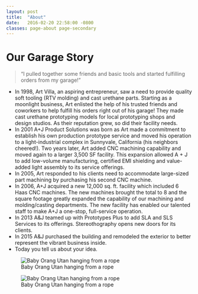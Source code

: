 ```yaml
---
layout: post
title:  "About"
date:   2016-02-20 22:58:00 -0800
classes: page-about page-secondary
---
```


<div class="section-content">
  <h1 class="section-headline">Our Garage Story</h1>
  <blockquote class="section-blockquote">
    &ldquo;I pulled together some friends and basic tools and started fulfilling orders from my garage!&rdquo;
  </blockquote>
  <ul class="history-nav">
    <li class="history-step" data-year="1998">In 1998, Art Villa, an aspiring entrepreneur, saw a need to provide quality soft tooling (RTV molding) and cast urethane parts. Starting as a moonlight business, Art enlisted the help of his trusted friends and coworkers to help fulfill his orders right out of his garage! They made cast urethane prototyping models for local prototyping shops and design studios. As their reputation grew, so did their facility needs.</li>
    <li class="history-step" data-year="2001">In 2001 A+J Product Solutions was born as Art made a commitment to establish his own production prototype service and moved his operation to a light-industrial complex in Sunnyvale, California (his neighbors cheered!). Two years later, Art added CNC machining capability and moved again to a larger 3,500 SF facility. This expansion allowed A + J to add low-volume manufacturing, certified EMI shielding and value-added light assembly to its service offerings.</li>
    <li class="history-step" data-year="2005">In 2005, Art responded to his clients need to accommodate large-sized part machining by purchasing his second CNC machine.</li>
    <li class="history-step" data-year="2006">In 2006, A+J acquired a new 12,000 sq. ft. facility which included 6 Haas CNC machines. The new machines brought the total to 8 and the square footage greatly expanded the capability of our machining and molding/casting departments. The new facility has enabled our talented staff to make A+J a one-stop, full-service operation.</li>
    <li class="history-step" data-year="2013">In 2013 A&amp;J teamed up with Prototypes Plus to add SLA and SLS Services to its offerings. Stereothography opens new doors for its clients.</li>
    <li class="history-step" data-year="2015">In 2015 A&amp;J purchased the building and remodeled the exterior to better represent the vibrant business inside.</li>
    <li class="history-step" data-year="Today">Today you tell us about your idea.</li>
  </ul>
</div>
<aside class="page-meta">
  <figure class="figure">
    <img src="//placehold.it/1332x1110&amp;text=Double-sized" class="figure-image" alt="Baby Orang Utan hanging from a rope">
    <figcaption class="figcaption">Baby Orang Utan hanging from a rope</figcaption>
  </figure>
  <figure class="figure">
    <img src="//placehold.it/1332x1110&amp;text=Double-sized" class="figure-image" alt="Baby Orang Utan hanging from a rope">
    <figcaption class="figcaption">Baby Orang Utan hanging from a rope</figcaption>
  </figure>
</aside>
